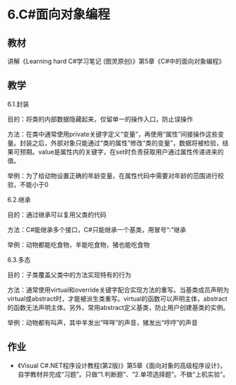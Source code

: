 # 6.C#面向对象编程

## 教材
讲解《Learning hard C#学习笔记 (图灵原创)》第5章《C#中的面向对象编程》

## 教学


6.1.封装

目的：将类的内部数据隐藏起来，仅留单一的操作入口，防止误操作

方法：在类中通常使用private关键字定义“变量”，再使用“属性”间接操作这些变量。封装之后，外部对象只能通过“类的属性”修改“类的变量”，数据将被检验，结果可预期。value是属性内的关键字，在set时负责获取用户通过属性传递进来的值。

举例：为了给动物设置正确的年龄变量，在属性代码中需要对年龄的范围进行校验，不能小于0


6.2.继承

目的：通过继承可以复用父类的代码

方法：C#能继承多个接口，C#只能继承一个基类，用冒号“:”继承

举例：动物都能吃食物，羊能吃食物，猪也能吃食物


6.3.多态

目的：子类覆盖父类中的方法实现特有的行为

方法：通常使用virtual和override关键字配合实现方法的重写。当基类成员声明为virtual或abstract时，才能被派生类重写。virtual的函数可以声明主体，abstract的函数无法声明主体。另外，常用abstract定义基类，防止用户创建基类的实例。

举例：动物都有叫声，其中羊发出“咩咩”的声音，猪发出“哼哼”的声音


## 作业
- 《Visual C#.NET程序设计教程(第2版)》第5章《面向对象的高级程序设计》，自学教材并完成“习题”。只做“1.判断题”、“2.单项选择题”。不做“上机实验”。
